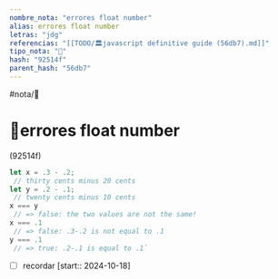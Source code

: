 ```yaml
---
nombre_nota: "errores float number"
alias: errores float number
letras: "jdg"
referencias: "[[TODO/🏛️javascript definitive guide (56db7).md]]"
tipo_nota: "📑"
hash: "92514f"
parent_hash: "56db7"
---
```


#nota/📑

# 📑errores float number
<div class="hash">(92514f)</div>


```javascript
let x = .3 - .2;
 // thirty cents minus 20 cents
let y = .2 - .1;
 // twenty cents minus 10 cents
x === y
 // => false: the two values are not the same!
x === .1
 // => false: .3-.2 is not equal to .1
y === .1
 // => true: .2-.1 is equal to .1`
```
- [ ] recordar  [start:: 2024-10-18]
